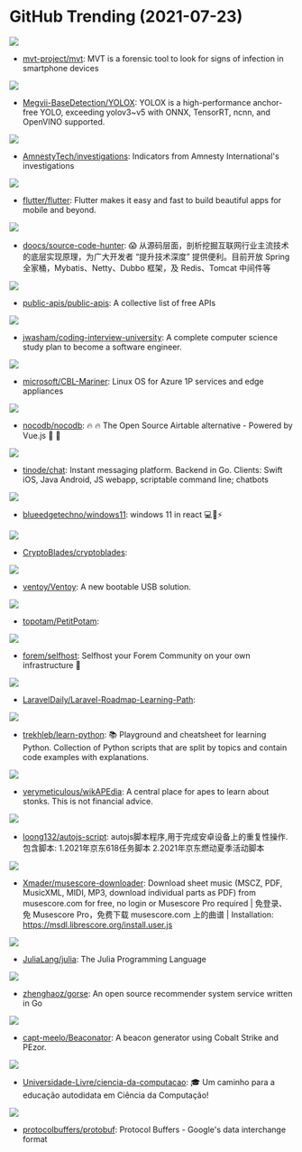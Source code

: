 # GitHub Trending (2021-07-23)

![](https://img.shields.io/badge/Python-New%20870-green?style=flat-square&logo=appveyor)
- [mvt-project/mvt](https://github.com/mvt-project/mvt): MVT is a forensic tool to look for signs of infection in smartphone devices

![](https://img.shields.io/badge/Python-New%20391-green?style=flat-square&logo=appveyor)
- [Megvii-BaseDetection/YOLOX](https://github.com/Megvii-BaseDetection/YOLOX): YOLOX is a high-performance anchor-free YOLO, exceeding yolov3~v5 with ONNX, TensorRT, ncnn, and OpenVINO supported.

![](https://img.shields.io/badge/Python-New%20147-green?style=flat-square&logo=appveyor)
- [AmnestyTech/investigations](https://github.com/AmnestyTech/investigations): Indicators from Amnesty International's investigations

![](https://img.shields.io/badge/Dart-New%20183-green?style=flat-square&logo=appveyor)
- [flutter/flutter](https://github.com/flutter/flutter): Flutter makes it easy and fast to build beautiful apps for mobile and beyond.

![](https://img.shields.io/badge/Java-New%20313-green?style=flat-square&logo=appveyor)
- [doocs/source-code-hunter](https://github.com/doocs/source-code-hunter): 😱 从源码层面，剖析挖掘互联网行业主流技术的底层实现原理，为广大开发者 “提升技术深度” 提供便利。目前开放 Spring 全家桶，Mybatis、Netty、Dubbo 框架，及 Redis、Tomcat 中间件等

![](https://img.shields.io/badge/Python-New%20626-green?style=flat-square&logo=appveyor)
- [public-apis/public-apis](https://github.com/public-apis/public-apis): A collective list of free APIs

![](https://img.shields.io/badge/none-New%20517-green?style=flat-square&logo=appveyor)
- [jwasham/coding-interview-university](https://github.com/jwasham/coding-interview-university): A complete computer science study plan to become a software engineer.

![](https://img.shields.io/badge/Go-New%20227-green?style=flat-square&logo=appveyor)
- [microsoft/CBL-Mariner](https://github.com/microsoft/CBL-Mariner): Linux OS for Azure 1P services and edge appliances

![](https://img.shields.io/badge/Vue-New%20313-green?style=flat-square&logo=appveyor)
- [nocodb/nocodb](https://github.com/nocodb/nocodb): 🔥 🔥 The Open Source Airtable alternative - Powered by Vue.js 🚀 🚀

![](https://img.shields.io/badge/Go-New%20166-green?style=flat-square&logo=appveyor)
- [tinode/chat](https://github.com/tinode/chat): Instant messaging platform. Backend in Go. Clients: Swift iOS, Java Android, JS webapp, scriptable command line; chatbots

![](https://img.shields.io/badge/CSS-New%20531-green?style=flat-square&logo=appveyor)
- [blueedgetechno/windows11](https://github.com/blueedgetechno/windows11): windows 11 in react 💻🌈⚡

![](https://img.shields.io/badge/Vue-New%2029-green?style=flat-square&logo=appveyor)
- [CryptoBlades/cryptoblades](https://github.com/CryptoBlades/cryptoblades): 

![](https://img.shields.io/badge/C-New%20423-green?style=flat-square&logo=appveyor)
- [ventoy/Ventoy](https://github.com/ventoy/Ventoy): A new bootable USB solution.

![](https://img.shields.io/badge/C-New%2068-green?style=flat-square&logo=appveyor)
- [topotam/PetitPotam](https://github.com/topotam/PetitPotam): 

![](https://img.shields.io/badge/Jinja-New%2057-green?style=flat-square&logo=appveyor)
- [forem/selfhost](https://github.com/forem/selfhost): Selfhost your Forem Community on your own infrastructure 🎉

![](https://img.shields.io/badge/none-New%2061-green?style=flat-square&logo=appveyor)
- [LaravelDaily/Laravel-Roadmap-Learning-Path](https://github.com/LaravelDaily/Laravel-Roadmap-Learning-Path): 

![](https://img.shields.io/badge/Python-New%20339-green?style=flat-square&logo=appveyor)
- [trekhleb/learn-python](https://github.com/trekhleb/learn-python): 📚 Playground and cheatsheet for learning Python. Collection of Python scripts that are split by topics and contain code examples with explanations.

![](https://img.shields.io/badge/none-New%2043-green?style=flat-square&logo=appveyor)
- [verymeticulous/wikAPEdia](https://github.com/verymeticulous/wikAPEdia): A central place for apes to learn about stonks. This is not financial advice.

![](https://img.shields.io/badge/JavaScript-New%2032-green?style=flat-square&logo=appveyor)
- [loong132/autojs-script](https://github.com/loong132/autojs-script): autojs脚本程序,用于完成安卓设备上的重复性操作.包含脚本: 1.2021年京东618任务脚本 2.2021年京东燃动夏季活动脚本

![](https://img.shields.io/badge/TypeScript-New%20119-green?style=flat-square&logo=appveyor)
- [Xmader/musescore-downloader](https://github.com/Xmader/musescore-downloader): Download sheet music (MSCZ, PDF, MusicXML, MIDI, MP3, download individual parts as PDF) from musescore.com for free, no login or Musescore Pro required | 免登录、免 Musescore Pro，免费下载 musescore.com 上的曲谱 | Installation: https://msdl.librescore.org/install.user.js

![](https://img.shields.io/badge/Julia-New%20203-green?style=flat-square&logo=appveyor)
- [JuliaLang/julia](https://github.com/JuliaLang/julia): The Julia Programming Language

![](https://img.shields.io/badge/Go-New%20244-green?style=flat-square&logo=appveyor)
- [zhenghaoz/gorse](https://github.com/zhenghaoz/gorse): An open source recommender system service written in Go

![](https://img.shields.io/badge/none-New%2035-green?style=flat-square&logo=appveyor)
- [capt-meelo/Beaconator](https://github.com/capt-meelo/Beaconator): A beacon generator using Cobalt Strike and PEzor.

![](https://img.shields.io/badge/none-New%2051-green?style=flat-square&logo=appveyor)
- [Universidade-Livre/ciencia-da-computacao](https://github.com/Universidade-Livre/ciencia-da-computacao): 🎓 Um caminho para a educação autodidata em Ciência da Computação!

![](https://img.shields.io/badge/C%2B%2B-New%2088-green?style=flat-square&logo=appveyor)
- [protocolbuffers/protobuf](https://github.com/protocolbuffers/protobuf): Protocol Buffers - Google's data interchange format

